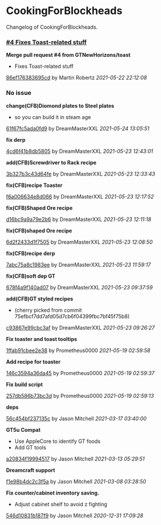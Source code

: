 
# CookingForBlockheads

Changelog of CookingForBlockheads.


### [#4 Fixes Toast-related stuff](https://github.com/GTNewHorizons/CookingForBlockheads/pull/4)
**Merge pull request #4 from GTNewHorizons/toast**
* Fixes Toast-related stuff

[86ef176383695cd](https://github.com/GTNewHorizons/CookingForBlockheads/commit/86ef176383695cd)
by Martin Robertz *2021-05-22 22:12:08*
### No issue
**change(CFB)Diomond plates to Steel plates**
* so you can build it in steam age

[61f67fc5ada0fd9](https://github.com/GTNewHorizons/CookingForBlockheads/commit/61f67fc5ada0fd9)
by DreamMasterXXL *2021-05-24 13:05:51*

**fix derp**

[4cd6f41b8db5805](https://github.com/GTNewHorizons/CookingForBlockheads/commit/4cd6f41b8db5805)
by DreamMasterXXL *2021-05-23 12:43:01*

**add(CFB)Screwdriver to Rack recipe**

[3b327b3c43d64fe](https://github.com/GTNewHorizons/CookingForBlockheads/commit/3b327b3c43d64fe)
by DreamMasterXXL *2021-05-23 12:33:43*

**fix(CFB)recipe Toaster**

[f6a006634e8d066](https://github.com/GTNewHorizons/CookingForBlockheads/commit/f6a006634e8d066)
by DreamMasterXXL *2021-05-23 12:17:52*

**fix(CFB)Shaped Ore recipe**

[d16bc9a9a79e2b6](https://github.com/GTNewHorizons/CookingForBlockheads/commit/d16bc9a9a79e2b6)
by DreamMasterXXL *2021-05-23 12:11:18*

**fix(CFB)shaped Ore recipe**

[6d2f2433d1f7505](https://github.com/GTNewHorizons/CookingForBlockheads/commit/6d2f2433d1f7505)
by DreamMasterXXL *2021-05-23 12:08:50*

**fix(CFB)recipe derp**

[7abc75a8c1983ee](https://github.com/GTNewHorizons/CookingForBlockheads/commit/7abc75a8c1983ee)
by DreamMasterXXL *2021-05-23 11:59:17*

**fix(CFB)soft dep GT**

[678f4a9f140ad07](https://github.com/GTNewHorizons/CookingForBlockheads/commit/678f4a9f140ad07)
by DreamMasterXXL *2021-05-23 09:37:59*

**add(CFB)GT styled recipes**
* (cherry picked from commit 75efbcf7dd7afd05d7cb6f04399fbc7bf45f75b8)

[c93867e99cbc3af](https://github.com/GTNewHorizons/CookingForBlockheads/commit/c93867e99cbc3af)
by DreamMasterXXL *2021-05-23 09:26:27*

**Fix toaster and toast tooltips**

[1ffab91cbee2e38](https://github.com/GTNewHorizons/CookingForBlockheads/commit/1ffab91cbee2e38)
by Prometheus0000 *2021-05-19 02:59:58*

**Add recipe for toaster**

[146c3594a36da45](https://github.com/GTNewHorizons/CookingForBlockheads/commit/146c3594a36da45)
by Prometheus0000 *2021-05-19 02:59:37*

**Fix build script**

[257db586b73bc3d](https://github.com/GTNewHorizons/CookingForBlockheads/commit/257db586b73bc3d)
by Prometheus0000 *2021-05-19 02:59:13*

**deps**

[56c454bf237135c](https://github.com/GTNewHorizons/CookingForBlockheads/commit/56c454bf237135c)
by Jason Mitchell *2021-03-17 03:40:00*

**GT5u Compat**
* Use AppleCore to identify GT foods
* Add GT tools

[a20834f19994517](https://github.com/GTNewHorizons/CookingForBlockheads/commit/a20834f19994517)
by Jason Mitchell *2021-03-13 05:29:51*

**Dreamcraft support**

[f1e98b4dc2c3f5a](https://github.com/GTNewHorizons/CookingForBlockheads/commit/f1e98b4dc2c3f5a)
by Jason Mitchell *2021-03-08 03:28:50*

**Fix counter/cabinet inventory saving.**
* Adjust cabinet shelf to avoid z fighting

[546d10831b187f9](https://github.com/GTNewHorizons/CookingForBlockheads/commit/546d10831b187f9)
by Jason Mitchell *2020-12-31 17:09:28*

